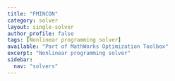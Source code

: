 ```yaml
---
title: "FMINCON"
category: solver
layout: single-solver
author_profile: false
tags: [Nonlinear programming solver]
available: "Part of MathWorks Optimization Toolbox"
excerpt: "Nonlinear programming solver"
sidebar:
  nav: "solvers"
---
```

